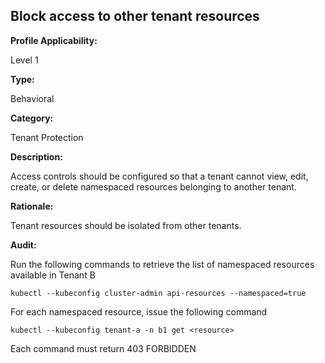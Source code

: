 ## Block access to other tenant resources

**Profile Applicability:**

Level 1

**Type:**

Behavioral

**Category:**

Tenant Protection

**Description:**

Access controls should be configured so that a tenant cannot view, edit, create, or delete namespaced resources belonging to another tenant.

**Rationale:**

Tenant resources should be isolated from other tenants.

**Audit:**

Run the following commands to retrieve the list of namespaced resources available in Tenant B

  	kubectl --kubeconfig cluster-admin api-resources --namespaced=true

For each namespaced resource, issue the following command
	
	kubectl --kubeconfig tenant-a -n b1 get <resource>

Each command must return 403 FORBIDDEN
